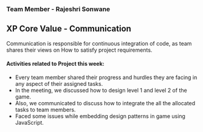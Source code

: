 ### Team Member - Rajeshri Sonwane

## XP Core Value - Communication

Communication is responsible for continuous integration of code, as team shares their views on How to satisfy project requirements.

#### Activities related to Project this week:
* Every team member shared their progress and hurdles they are facing in any aspect of their assigned tasks.
* In the meeting, we discussed how to design level 1 and level 2 of the game.
* Also, we communicated to discuss how to integrate the all the allocated tasks to team members.
* Faced some issues while embedding design patterns in game using JavaScript.
